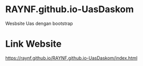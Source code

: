 # RAYNF.github.io-UasDaskom
Wesbsite Uas dengan bootstrap

# Link Website 
https://raynf.github.io/RAYNF.github.io-UasDaskom/index.html
